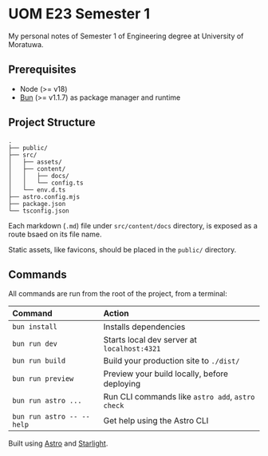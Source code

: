 # UOM E23 Semester 1

My personal notes of Semester 1 of Engineering degree at University of Moratuwa.

## Prerequisites

- Node (>= v18)
- [Bun](https://bun.sh) (>= v1.1.7) as package manager and runtime

## Project Structure

```
.
├── public/
├── src/
│   ├── assets/
│   ├── content/
│   │   ├── docs/
│   │   └── config.ts
│   └── env.d.ts
├── astro.config.mjs
├── package.json
└── tsconfig.json
```

Each markdown (`.md`) file under `src/content/docs` directory, is
exposed as a route bsaed on its file name.

Static assets, like favicons, should be placed in the `public/` directory.

## Commands

All commands are run from the root of the project, from a terminal:

| Command                   | Action                                           |
| :------------------------ | :----------------------------------------------- |
| `bun install`             | Installs dependencies                            |
| `bun run dev`             | Starts local dev server at `localhost:4321`      |
| `bun run build`           | Build your production site to `./dist/`          |
| `bun run preview`         | Preview your build locally, before deploying     |
| `bun run astro ...`       | Run CLI commands like `astro add`, `astro check` |
| `bun run astro -- --help` | Get help using the Astro CLI                     |

Built using [Astro](https://astro.build) and
[Starlight](https://starlight.astro.build/).
